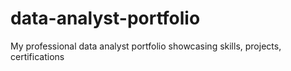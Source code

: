 # data-analyst-portfolio
My professional data analyst portfolio showcasing skills, projects, certifications
